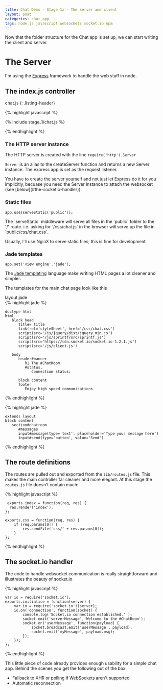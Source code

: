 ```yaml
---
title: Chat Demo - Stage 1a - The server and client
layout: post
categories: chat_app
tags: node.js javascript websockets socket.io npm
---
```


Now that the folder structure for the Chat app is set up, we can start writing the client and server.

# The Server

I'm using the [Express](expressjs.com) framework to handle the web stuff in node.

## The index.js controller

chat.js
{: .listing-header}

{% highlight javascript %}

  {% include stage_1/chat.js %}

{% endhighlight  %}

### The HTTP server instance

The HTTP server is created with the line `require('http').Server`

`Server` is an alias to the createServer function and returns a new Server instance. The express app is set as the
request listener.

<div class="note" markdown='1'>
You have to create the server yourself and not just let Express do it for you implicitly, becuase you need the
Server instance to attach the websocket (see [below](#the-socketio-handler)).
</div>


### Static files

`app.use(serveStatic('public'));`

<div class="note" markdown='1'>
The `serveStatic` middleware will serve all files in the `public` folder to the '/' route.
i.e. asking for `/css/chat.js` in the browser will serve up the file in `public/css/chat.css`.

Usually, I'll use NginX to serve static files; this is fine for development
</div>

### Jade templates

`app.set('view engine','jade');`

The [Jade templating](jade-lang.com) language make writing HTML pages a lot cleaner and simpler.

The templates for the main chat page look like this


<div class="caption">layout.jade</div>
{% highlight jade %}

    doctype html
    html
       block head
          title= title
          link(rel='styleSheet', href='/css/chat.css')
          script(src='/js/jquery/dist/jquery.min.js')
          script(src='/js/sprintf/src/sprintf.js')
          script(src='https://cdn.socket.io/socket.io-1.2.1.js')
          script(src='/js/client.js')

       body
          header#banner
             h1 The #ChatRoom
             #status.
                Connection status:

          block content
          footer
             Enjoy high speed communications

{% endhighlight %}

{% highlight jade %}

    extends layout
    block content
       section#chatroom
          #messages
          input#message(type='text', placeholder='Type your message here')
          input#send(type='button', value='Send')

{% endhighlight %}


## The route definitions

The routes are pulled out and exported from the `lib/routes.js` file. This makes the main controller far
cleaner and more elegant. At this stage the `routes.js` file doesn't contain much:

{% highlight javascript %}

     exports.index = function(req, res) {
      res.render('index');
    };

    exports.css = function(req, res) {
        if (req.params[0]) {
            res.sendFile('css/' + res.params[0]);
        }
    };
{% endhighlight %}

## The socket.io handler

The code to handle websocket communication is really straightforward and illustrates the beauty of socket.io

{% highlight javascript %}

    var io = require('socket.io');
    exports.initialise = function(server) {
        var io = require('socket.io')(server);
        io.on('connection', function(socket) {
            console.log('Socket.io connection established.' );
            socket.emit('serverMessage','Welcome to the #ChatRoom');
            socket.on('userMessage', function(payload) {
                socket.broadcast.emit('userMessage', payload);
                socket.emit('myMessage', payload.msg);
            });
        });
    };

{% endhighlight  %}

This little piece of code already provides enough usability for a simple chat app. Behind the scenes you get the following
    out of the box:

* Fallback to XHR or polling if WebSockets aren't supported
* Automatic reconnection